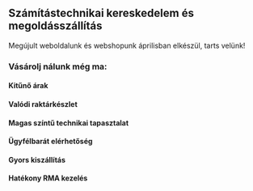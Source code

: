 ## Számítástechnikai kereskedelem és megoldásszállítás

Megújult weboldalunk és webshopunk áprilisban elkészül, tarts velünk!

### Vásárolj nálunk még ma:

#### Kitűnő árak 
#### Valódi raktárkészlet
#### Magas színtű technikai tapasztalat
#### Ügyfélbarát elérhetőség
#### Gyors kiszállítás 
#### Hatékony RMA kezelés
